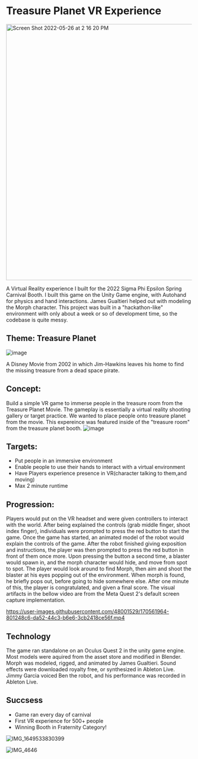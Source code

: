 # Treasure Planet VR Experience

<img width="695" alt="Screen Shot 2022-05-26 at 2 16 20 PM" src="https://user-images.githubusercontent.com/48001529/170562366-a6936437-c089-46de-a586-cb78b3c4f466.png">

A Virtual Reality experience I built for the 2022 Sigma Phi Epsilon Spring Carnival Booth. I built this game on the Unity Game engine, with Autohand for physics and hand interactions. James Gualtieri  helped out with modeling the Morph character. This project was built in a "hackathon-like" environment with only about a week or so of development time, so the codebase is quite messy.  

## Theme: Treasure Planet
![image](https://user-images.githubusercontent.com/48001529/170561804-60e445b9-23ba-4dc8-8416-fa2470387cd9.png)

A Disney Movie from 2002 in which Jim-Hawkins leaves his home to find the missing treasure from a dead space pirate. 

## Concept:


Build a simple VR game to immerse people in the treasure room from the Treasure Planet Movie. The gameplay is essentially a virtual reality shooting gallery or target practice. We wanted to place people onto treasure planet from the movie. This expereince was featured inside of the "treasure room" from the treasure planet booth. 
![image](https://user-images.githubusercontent.com/48001529/170562515-64ff562e-3798-4949-84c9-7915ec7cd5a8.png)


## Targets:

* Put people in an immersive environment
* Enable people to use their hands to interact with a virtual environment
* Have Players experience presence in VR(character talking to them,and moving)
* Max 2 minute runtime

## Progression:
Players would put on the VR headset and were given controllers to interact with the world. After being explained the controls (grab middle finger, shoot index finger), individuals were prompted to press the red button to start the game. Once the game has started, an animated model of the robot would explain the controls of the game. After the robot finished giving exposition and instructions, the player was then prompted to press the red button in front of them once more. Upon pressing the button a second time, a blaster would spawn in, and the morph character would hide, and move from spot to spot. The player would look around to find Morph, then aim and shoot the blaster at his eyes popping out of the environment. When morph is found, he briefly pops out, before going to hide somewhere else. After one minute of this, the player is congratulated, and given a final score. The visual artifacts in the bellow video are from the Meta Quest 2's default screen capture implementation.

https://user-images.githubusercontent.com/48001529/170561964-801248c6-da52-44c3-b6e6-3cb2418ce56f.mp4

## Technology

The game ran standalone on an Oculus Quest 2 in the unity game engine. Most models were aquired from the asset store and modified in Blender. Morph was modeled, rigged, and animated by James Gualtieri. Sound effects were downloaded royalty free, or synthesized in Ableton Live. Jimmy Garcia voiced Ben the robot, and his performance was recorded in Ableton Live. 


## Succsess

* Game ran every day of carnival
* First VR experience for 500+ people
* Winning Booth in Fraternity Category! 

![IMG_1649533830399](https://user-images.githubusercontent.com/48001529/170562248-a1baaaf6-9b2f-4825-8407-4c5ed4657277.JPEG)

![IMG_4646](https://user-images.githubusercontent.com/48001529/170562284-65b1330c-9e99-4545-9fd2-63ee961aad60.JPG)

